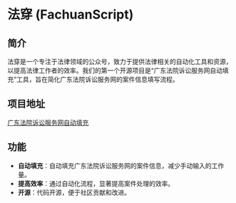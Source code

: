 # 法穿 (FachuanScript)

## 简介

法穿是一个专注于法律领域的公众号，致力于提供法律相关的自动化工具和资源，以提高法律工作者的效率。我们的第一个开源项目是“广东法院诉讼服务网自动填充”工具，旨在简化广东法院诉讼服务网的案件信息填写流程。

## 项目地址

[广东法院诉讼服务网自动填充](https://github.com/Lawyer-ray/FachuanScript/tree/main/%E5%B9%BF%E4%B8%9C%E6%B3%95%E9%99%A2%E8%AF%89%E8%AE%BC%E6%9C%8D%E5%8A%A1%E7%BD%91%E8%87%AA%E5%8A%A8%E5%A1%AB%E5%85%85)

## 功能

- **自动填充**：自动填充广东法院诉讼服务网的案件信息，减少手动输入的工作量。
- **提高效率**：通过自动化流程，显著提高案件处理的效率。
- **开源**：代码开源，便于社区贡献和改进。
